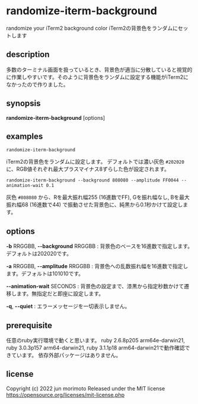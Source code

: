 # randomize-iterm-background
randomize your iTerm2 background color
iTerm2の背景色をランダムにセットします

## description
多数のターミナル画面を扱っているとき、背景色が適当に分散していると視覚的に作業しやすいです。そのように背景色をランダムに設定する機能がiTerm2になかったので作りました。

## synopsis
**randomize-iterm-background** [options]

## examples
```randomize-iterm-background```

iTerm2の背景色をランダムに設定します。
デフォルトでは濃い灰色 `#202020` に、RGB値それぞれ最大プラスマイナス8ずらした色が設定されます。

```randomize-iterm-background --background 808080 --amplitude FF0044 --animation-wait 0.1```

灰色 `#808080` から、Rを最大振れ幅255 (16進数でFF), Gを振れ幅なし, Bを最大振れ幅68 (16進数で44) で振動させた背景色に、純黒から0.1秒かけて設定します。

## options
**-b** RRGGBB, **--background** RRGGBB
: 背景色のベースを16進数で指定します。デフォルトは202020です。

**-a** RRGGBB, **--amplitude** RRGGBB
: 背景色への乱数振れ幅を16進数で指定します。デフォルトは101010です。

**--animation-wait** SECONDS
: 背景色の設定まで、漆黒から指定秒数かけて遷移します。無指定だと即座に設定します。

**-q**, **--quiet**
: エラーメッセージを一切表示しません。

## prerequisite
任意のruby実行環境で動くと思います。
ruby 2.6.8p205 arm64e-darwin21, ruby 3.0.3p157 arm64-darwin21, ruby 3.1.1p18 arm64-darwin21で動作確認できています。
依存外部パッケージはありません。

## license
Copyright (c) 2022 jun morimoto
Released under the MIT license
https://opensource.org/licenses/mit-license.php